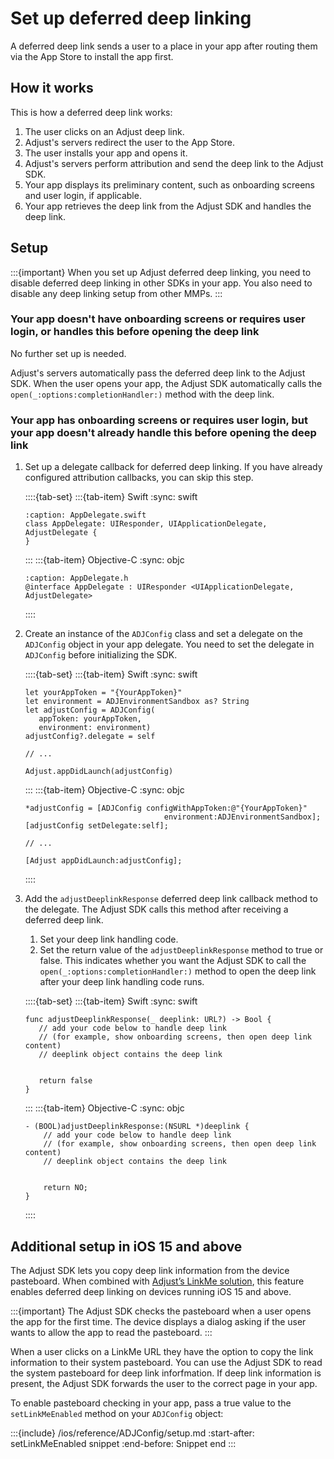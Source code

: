 # Set up deferred deep linking

A deferred deep link sends a user to a place in your app after routing them via the App Store to install the app first.

## How it works

This is how a deferred deep link works:

1. The user clicks on an Adjust deep link.
2. Adjust's servers redirect the user to the App Store.
3. The user installs your app and opens it.
4. Adjust's servers perform attribution and send the deep link to the Adjust SDK.
5. Your app displays its preliminary content, such as onboarding screens and user login, if applicable.
6. Your app retrieves the deep link from the Adjust SDK and handles the deep link.

## Setup

:::{important}
When you set up Adjust deferred deep linking, you need to disable deferred deep linking in other SDKs in your app. You also need to disable any deep linking setup from other MMPs.
:::

### Your app doesn't have onboarding screens or requires user login, or handles this before opening the deep link

No further set up is needed.

Adjust's servers automatically pass the deferred deep link to the Adjust SDK. When the user opens your app, the Adjust SDK automatically calls the `open(_:options:completionHandler:)` method with the deep link.

### Your app has onboarding screens or requires user login, but your app doesn't already handle this before opening the deep link

1. Set up a delegate callback for deferred deep linking. If you have already configured attribution callbacks, you can skip this step.

   ::::{tab-set}
   :::{tab-item} Swift
   :sync: swift
   ```{code-block} swift
   :caption: AppDelegate.swift
   class AppDelegate: UIResponder, UIApplicationDelegate, AdjustDelegate {
   }
   ```
   :::
   :::{tab-item} Objective-C
   :sync: objc
   ```{code-block} objc
   :caption: AppDelegate.h
   @interface AppDelegate : UIResponder <UIApplicationDelegate, AdjustDelegate>
   ```
   ::::

2. Create an instance of the `ADJConfig` class and set a delegate on the `ADJConfig` object in your app delegate. You need to set the delegate in `ADJConfig` before initializing the SDK.

   ::::{tab-set}
   :::{tab-item} Swift
   :sync: swift
   ```{code-block} swift
   let yourAppToken = "{YourAppToken}"
   let environment = ADJEnvironmentSandbox as? String
   let adjustConfig = ADJConfig(
      appToken: yourAppToken,
      environment: environment)
   adjustConfig?.delegate = self

   // ...

   Adjust.appDidLaunch(adjustConfig)
   ```
   :::
   :::{tab-item} Objective-C
   :sync: objc
   ```{code-block} objc
   *adjustConfig = [ADJConfig configWithAppToken:@"{YourAppToken}"
                                  environment:ADJEnvironmentSandbox];
   [adjustConfig setDelegate:self];

   // ...

   [Adjust appDidLaunch:adjustConfig];
   ```
   ::::

3. Add the `adjustDeeplinkResponse` deferred deep link callback method to the delegate. The Adjust SDK calls this method after receiving a deferred deep link.
   1. Set your deep link handling code.
   2. Set the return value of the `adjustDeeplinkResponse` method to true or false. This indicates whether you want the Adjust SDK to call the `open(_:options:completionHandler:)` method to open the deep link after your deep link handling code runs.

   ::::{tab-set}
   :::{tab-item} Swift
   :sync: swift
   ```{code-block} swift
   func adjustDeeplinkResponse(_ deeplink: URL?) -> Bool {
      // add your code below to handle deep link
      // (for example, show onboarding screens, then open deep link content)
      // deeplink object contains the deep link


      return false
   }
   ```
   :::
   :::{tab-item} Objective-C
   :sync: objc
   ```{code-block} objc
   - (BOOL)adjustDeeplinkResponse:(NSURL *)deeplink {
       // add your code below to handle deep link
       // (for example, show onboarding screens, then open deep link content)
       // deeplink object contains the deep link
       
       
       return NO;
   }
   ```
   ::::

## Additional setup in iOS 15 and above

The Adjust SDK lets you copy deep link information from the device pasteboard. When combined with [Adjust’s LinkMe solution](https://help.adjust.com/en/article/linkme), this feature enables deferred deep linking on devices running iOS 15 and above.

:::{important}
The Adjust SDK checks the pasteboard when a user opens the app for the first time. The device displays a dialog asking if the user wants to allow the app to read the pasteboard.
:::

When a user clicks on a LinkMe URL they have the option to copy the link information to their system pasteboard. You can use the Adjust SDK to read the system pasteboard for deep link inforfmation. If deep link information is present, the Adjust SDK forwards the user to the correct page in your app.

To enable pasteboard checking in your app, pass a true value to the `setLinkMeEnabled` method on your `ADJConfig` object:

:::{include} /ios/reference/ADJConfig/setup.md
:start-after: setLinkMeEnabled snippet
:end-before: Snippet end
:::
